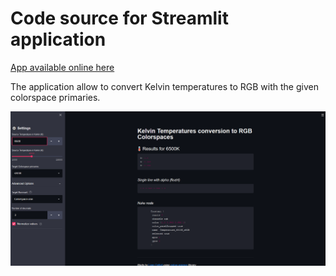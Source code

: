 # Code source for Streamlit application

[App available online here](https://share.streamlit.io/mrlixm/streamlit_temperature2rgb/main/src/app.py)

The application allow to convert Kelvin temperatures to RGB with the given
 colorspace primaries.
 
![main visual](./_images/main.png)